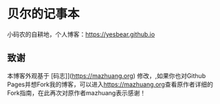 # 贝尔的记事本

小码农的自耕地，个人博客：<https://yesbear.github.io>

## 致谢

本博客外观基于 [码志]](https://mazhuang.org) 修改，,如果你也对Github Pages并想Fork我的博客，可以进入<https://mazhuang.org>查看原作者详细的Fork指南，在此再次对原作者mazhuang表示感谢！